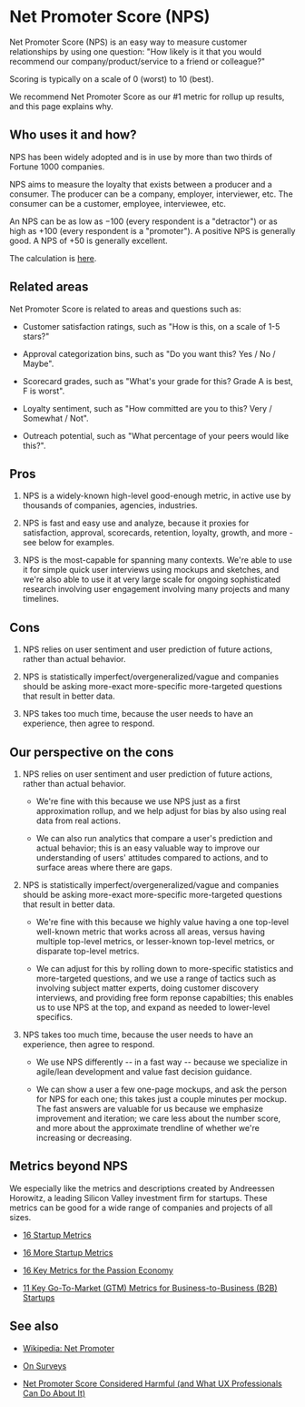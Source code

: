 # Net Promoter Score (NPS)

Net Promoter Score (NPS) is an easy way to measure customer relationships by using one question: "How likely is it that you would recommend our company/product/service to a friend or colleague?" 

Scoring is typically on a scale of 0 (worst) to 10 (best). 

We recommend Net Promoter Score as our #1 metric for rollup up results, and this page explains why.


## Who uses it and how?

NPS has been widely adopted and is in use by more than two thirds of Fortune 1000 companies.

NPS aims to measure the loyalty that exists between a producer and a consumer. The producer can be a company, employer, interviewer, etc. The consumer can be a customer, employee, interviewee, etc.

An NPS can be as low as −100 (every respondent is a "detractor") or as high as +100 (every respondent is a "promoter"). A positive NPS is generally good. A NPS of +50 is generally excellent.

The calculation is [here](https://en.wikipedia.org/wiki/Net_Promoter).


## Related areas

Net Promoter Score is related to areas and questions such as:

* Customer satisfaction ratings, such as "How is this, on a scale of 1-5 stars?"

* Approval categorization bins, such as "Do you want this? Yes / No / Maybe".

* Scorecard grades, such as "What's your grade for this? Grade A is best, F is worst".

* Loyalty sentiment, such as "How committed are you to this? Very / Somewhat / Not".

* Outreach potential, such as "What percentage of your peers would like this?".


## Pros

1. NPS is a widely-known high-level good-enough metric, in active use by thousands of companies, agencies, industries.

2. NPS is fast and easy use and analyze, because it proxies for satisfaction, approval, scorecards, retention, loyalty, growth, and more - see below for examples.

3. NPS is the most-capable for spanning many contexts. We're able to use it for simple quick user interviews using mockups and sketches, and we're also able to use it at very large scale for ongoing sophisticated research involving user engagement involving many projects and many timelines.


## Cons

1. NPS relies on user sentiment and user prediction of future actions, rather than actual behavior.

2. NPS is statistically imperfect/overgeneralized/vague and companies should be asking more-exact more-specific more-targeted questions that result in better data. 

3. NPS takes too much time, because the user needs to have an experience, then agree to respond.


## Our perspective on the cons

1. NPS relies on user sentiment and user prediction of future actions, rather than actual behavior.

    * We're fine with this because we use NPS just as a first approximation rollup, and we help adjust for bias by also using real data from real actions.
  
    * We can also run analytics that compare a user's prediction and actual behavior; this is an easy valuable way to improve our understanding of users' attitudes compared to actions, and to surface areas where there are gaps.

2. NPS is statistically imperfect/overgeneralized/vague and companies should be asking more-exact more-specific more-targeted questions that result in better data. 

    * We're fine with this because we highly value having a one top-level well-known metric that works across all areas, versus having multiple top-level metrics, or lesser-known top-level metrics, or disparate top-level metrics.

    * We can adjust for this by rolling down to more-specific statistics and more-targeted questions, and we use a range of tactics such as involving subject matter experts, doing customer discovery interviews, and providing free form reponse capabilties; this enables us to use NPS at the top, and expand as needed to lower-level specifics.

3. NPS takes too much time, because the user needs to have an experience, then agree to respond.

    * We use NPS differently -- in a fast way -- because we specialize in agile/lean development and value fast decision guidance.

    * We can show a user a few one-page mockups, and ask the person for NPS for each one; this takes just a couple minutes per mockup. The fast answers are valuable for us because we emphasize improvement and iteration; we care less about the number score, and more about the approximate trendline of whether we're increasing or decreasing.
   

## Metrics beyond NPS

We especially like the metrics and descriptions created by Andreessen Horowitz, a leading Silicon Valley investment firm for startups. These metrics can be good for a wide range of companies and projects of all sizes.

* [16 Startup Metrics](https://a16z.com/2015/08/21/16-metrics/)

* [16 More Startup Metrics](https://a16z.com/2015/09/23/16-more-metrics/)

* [16 Key Metrics for the Passion Economy](https://a16z.com/2020/01/08/key-metrics-for-the-passion-economy/)

* [11 Key Go-To-Market (GTM) Metrics for Business-to-Business (B2B) Startups](https://a16z.com/2020/02/10/11-gtm-metrics-for-b2b-startups/)


## See also

* [Wikipedia: Net Promoter](https://en.wikipedia.org/wiki/Net_Promoter)

* [On Surveys](https://medium.com/mule-design/on-surveys-5a73dda5e9a0)

* [Net Promoter Score Considered Harmful (and What UX Professionals Can Do About It)](https://blog.usejournal.com/net-promoter-score-considered-harmful-and-what-ux-professionals-can-do-about-it-fe7a132f4430)
